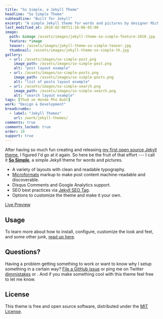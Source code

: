 ```yaml
---
title: "So Simple, a Jekyll Theme"
headline: "So Simple Theme"
subheadline: "Built for Jekyll"
excerpt: "A simple Jekyll theme for words and pictures by designer Michael Rose."
last_modified_at: 2018-02-06T11:16:06-05:00
image: 
  path: &image /assets/images/jekyll-theme-so-simple-feature-2018.jpg
  feature: *image
  teaser: /assets/images/jekyll-theme-so-simple-teaser.jpg
  thumbnail: /assets/images/jekyll-theme-so-simple-th.jpg
gallery:
  - url: /assets/images/so-simple-post.png
    image_path: /assets/images/so-simple-post.png
    alt: "post layout example"
  - url: /assets/images/so-simple-posts.png
    image_path: /assets/images/so-simple-posts.png
    alt: "list of posts layout example"
  - url: /assets/images/so-simple-search.png
    image_path: /assets/images/so-simple-search.png
    alt: "search layout example"
tags: [Thuê xe Honda Phú Quốc]
work: "Design & Development"
breadcrumbs:
  - label: "Jekyll Themes"
    url: /work/jekyll-themes/
comments: true
comments_locked: true
order: 10
support: true
---
```


After having so much fun creating and releasing [my first open source Jekyll theme](https://mmistakes.github.io/minimal-mistakes), I figured I'd go at it again. So here be the fruit of that effort --- I call it [**So Simple**](https://mmistakes.github.io/so-simple-theme), a simple Jekyll theme for words and pictures. 

- A variety of layouts with clean and readable typography.
- [Microformats](http://microformats.org/wiki/microformats2) markup to make post content machine-readable and discoverable.
- Disqus Comments and Google Analytics support.
- SEO best practices via [Jekyll SEO Tag](https://github.com/jekyll/jekyll-seo-tag).
- Options to customize the theme and make it your own.

<p markdown="0">
  <a href="https://mmistakes.github.io/so-simple-theme/" onclick="ga('send', 'event', 'link', 'click', 'Preview So Simple');" class="btn">Live Preview</a>
</p>

## Usage

To learn more about how to install, configure, customize the look and feel, and some other junk, [read up here](https://github.com/mmistakes/so-simple-theme).

## Questions?

Having a problem getting something to work or want to know why I setup something in a certain way? [File a GitHub issue](https://github.com/mmistakes/so-simple-theme/issues) or ping me on Twitter [@mmistakes](https://twitter.com/mmistakes) or . And if you make something cool with this theme feel free to let me know.

## License

This theme is free and open source software, distributed under the [MIT License](https://github.com/mmistakes/so-simple-theme/blob/master/LICENSE).
